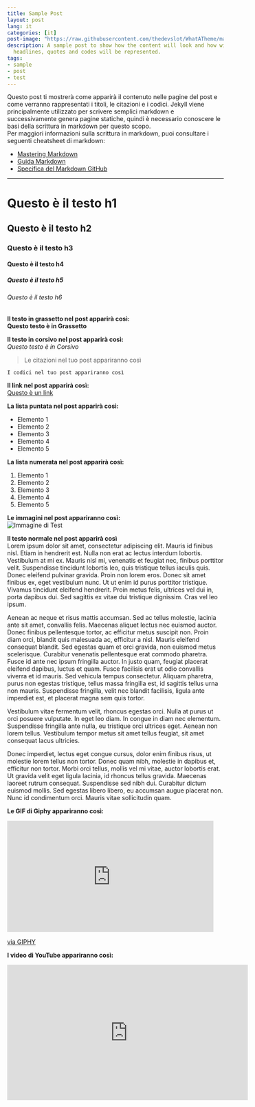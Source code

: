 ```yaml
---
title: Sample Post
layout: post
lang: it
categories: [it]
post-image: "https://raw.githubusercontent.com/thedevslot/WhatATheme/master/assets/images/SamplePost.png?token=AHMQUEPC4IFADOF5VG4QVN26Z64GG"
description: A sample post to show how the content will look and how will different
  headlines, quotes and codes will be represented.
tags:
- sample
- post
- test
---
```


Questo post ti mostrerà come apparirà il contenuto nelle pagine del post e come verranno rappresentati i titoli, le citazioni e i codici. Jekyll viene principalmente utilizzato per scrivere semplici markdown e successivamente genera pagine statiche, quindi è necessario conoscere le basi della scrittura in markdown per questo scopo.  
Per maggiori informazioni sulla scrittura in markdown, puoi consultare i seguenti cheatsheet di markdown:
* [Mastering Markdown](https://guides.github.com/features/mastering-markdown/)
* [Guida Markdown](https://www.markdownguide.org/cheat-sheet/)
* [Specifica del Markdown GitHub](https://github.github.com/gfm/)

---

# Questo è il testo h1
## Questo è il testo h2
### Questo è il testo h3
#### Questo è il testo h4
##### Questo è il testo h5
###### Questo è il testo h6

**Il testo in grassetto nel post apparirà così:**<br>
**Questo testo è in Grassetto**

**Il testo in corsivo nel post apparirà così:**<br>
*Questo testo è in Corsivo*

> Le citazioni nel tuo post appariranno così

`I codici nel tuo post appariranno così`

**Il link nel post apparirà così:**<br>
[Questo è un link](#)

**La lista puntata nel post apparirà così:**
* Elemento 1
* Elemento 2
* Elemento 3
* Elemento 4
* Elemento 5

**La lista numerata nel post apparirà così:**
1. Elemento 1
2. Elemento 2
3. Elemento 3
4. Elemento 4
5. Elemento 5

**Le immagini nel post appariranno così:**<br>
![Immagine di Test](/WhatATheme/assets/images/1280x720%20Placeholder.png)

**Il testo normale nel post apparirà così**<br>
Lorem ipsum dolor sit amet, consectetur adipiscing elit. Mauris id finibus nisl. Etiam in hendrerit est. Nulla non erat ac lectus interdum lobortis. Vestibulum at mi ex. Mauris nisl mi, venenatis et feugiat nec, finibus porttitor velit. Suspendisse tincidunt lobortis leo, quis tristique tellus iaculis quis. Donec eleifend pulvinar gravida. Proin non lorem eros. Donec sit amet finibus ex, eget vestibulum nunc. Ut ut enim id purus porttitor tristique. Vivamus tincidunt eleifend hendrerit. Proin metus felis, ultrices vel dui in, porta dapibus dui. Sed sagittis ex vitae dui tristique dignissim. Cras vel leo ipsum.

Aenean ac neque et risus mattis accumsan. Sed ac tellus molestie, lacinia ante sit amet, convallis felis. Maecenas aliquet lectus nec euismod auctor. Donec finibus pellentesque tortor, ac efficitur metus suscipit non. Proin diam orci, blandit quis malesuada ac, efficitur a nisl. Mauris eleifend consequat blandit. Sed egestas quam et orci gravida, non euismod metus scelerisque. Curabitur venenatis pellentesque erat commodo pharetra. Fusce id ante nec ipsum fringilla auctor. In justo quam, feugiat placerat eleifend dapibus, luctus et quam. Fusce facilisis erat ut odio convallis viverra et id mauris. Sed vehicula tempus consectetur. Aliquam pharetra, purus non egestas tristique, tellus massa fringilla est, id sagittis tellus urna non mauris. Suspendisse fringilla, velit nec blandit facilisis, ligula ante imperdiet est, et placerat magna sem quis tortor.

Vestibulum vitae fermentum velit, rhoncus egestas orci. Nulla at purus ut orci posuere vulputate. In eget leo diam. In congue in diam nec elementum. Suspendisse fringilla ante nulla, eu tristique orci ultrices eget. Aenean non lorem tellus. Vestibulum tempor metus sit amet tellus feugiat, sit amet consequat lacus ultricies.

Donec imperdiet, lectus eget congue cursus, dolor enim finibus risus, ut molestie lorem tellus non tortor. Donec quam nibh, molestie in dapibus et, efficitur non tortor. Morbi orci tellus, mollis vel mi vitae, auctor lobortis erat. Ut gravida velit eget ligula lacinia, id rhoncus tellus gravida. Maecenas laoreet rutrum consequat. Suspendisse sed nibh dui. Curabitur dictum euismod mollis. Sed egestas libero libero, eu accumsan augue placerat non. Nunc id condimentum orci. Mauris vitae sollicitudin quam.

**Le GIF di Giphy appariranno così:**<br>
<iframe src="https://giphy.com/embed/ZqlvCTNHpqrio" width="480" height="259" frameBorder="0" class="giphy-embed" allowFullScreen></iframe><p><a href="https://giphy.com/gifs/laughing-despicable-me-minions-ZqlvCTNHpqrio">via GIPHY</a></p>

**I video di YouTube appariranno così:**<br>
<iframe width="560" height="315" src="https://www.youtube.com/embed/jTPXwbDtIpA" frameborder="0" allow="accelerometer; autoplay; encrypted-media; gyroscope; picture-in-picture" allowfullscreen></iframe>
